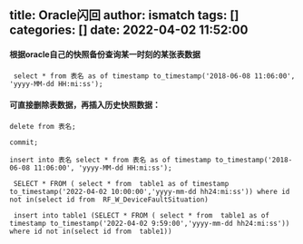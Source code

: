 title: Oracle闪回
author: ismatch
tags: []
categories: []
date: 2022-04-02 11:52:00
---

#### 根据oracle自己的快照备份查询某一时刻的某张表数据

```
 select * from 表名 as of timestamp to_timestamp('2018-06-08 11:06:00', 'yyyy-MM-dd HH:mi:ss');
 ```

#### 可直接删除表数据，再插入历史快照数据：

```
delete from 表名;

commit;

insert into 表名 select * from 表名 as of timestamp to_timestamp('2018-06-08 11:06:00', 'yyyy-MM-dd HH:mi:ss');
```


```
 SELECT * FROM ( select * from  table1 as of timestamp to_timestamp('2022-04-02 10:00:00','yyyy-mm-dd hh24:mi:ss')) where id not in(select id from  RF_W_DeviceFaultSituation)
 
 insert into table1 (SELECT * FROM ( select * from  table1 as of timestamp to_timestamp('2022-04-02 9:59:00','yyyy-mm-dd hh24:mi:ss')) where id not in(select id from  table1))

```